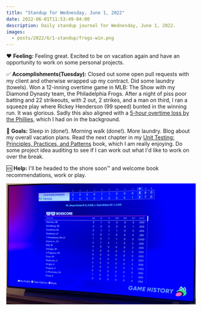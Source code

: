 ```yaml
---
title: "Standup for Wednesday, June 1, 2022"
date: 2022-06-01T11:53:49-04:00
description: Daily standup journal for Wednesday, June 1, 2022.
images:
  - posts/2022/6/1-standup/frogs-win.png
---
```


❤️ **Feeling:** Feeling great. Excited to be on vacation again and have an opportunity to work on some personal projects.

✅ **Accomplishments(Tuesday):** Closed out some open pull requests with my client and otherwise wrapped up my contract. Did some laundry (towels). Won a 12-inning overtime game in MLB: The Show with my Diamond Dynasty team, the Philadelphia Frogs. After a night of piss poor batting and 22 strikeouts, with 2 out, 2 strikes, and a man on third, I ran a squeeze play where Rickey Henderson (99 speed) bunted in the winning run. It was glorious. Sadly this also aligned with a [5-hour overtime loss by the Phillies][game], which I had on in the background.

[game]: https://www.mlb.com/gameday/giants-vs-phillies/2022/05/31/661618

🥅 **Goals:** Sleep in (done!). Morning walk (done!). More laundry. Blog about my overall vacation plans. Read the next chapter in my [Unit Testing: Principles, Practices, and Patterns][testing] book, which I am really enjoying. Do some project idea auditing to see if I can work out what I'd like to work on over the break.

[testing]: https://www.manning.com/books/unit-testing

🆘 **Help:** I'll be headed to the shore soon™ and welcome book recommendations, work or play.

![Frogs win in 12 innings.](frogs-win.png)

